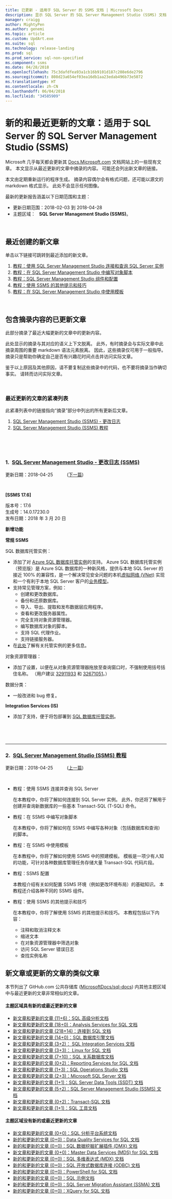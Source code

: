 ```yaml
---
title: 已更新 - 适用于 SQL Server 的 SSMS 文档 | Microsoft Docs
description: 显示 SQL Server 的 SQL Server Management Studio (SSMS) 文档中最近更改的更新内容片段。
manager: craigg
author: MightyPen
ms.author: genemi
ms.topic: article
ms.custom: UpdArt.exe
ms.suite: sql
ms.technology: release-landing
ms.prod: sql
ms.prod_service: sql-non-specified
ms.component: ssms
ms.date: 04/28/2018
ms.openlocfilehash: 75c3dafdfea93a1cb16b9101d187c208e6de2796
ms.sourcegitcommit: 808d23a654ef03ea16db1aa23edab496b73e5072
ms.translationtype: HT
ms.contentlocale: zh-CN
ms.lasthandoff: 06/04/2018
ms.locfileid: "34585909"
---
```

# <a name="new-and-recently-updated-sql-server-management-studio-ssms-for-sql-server"></a>新的和最近更新的文章：适用于 SQL Server 的 SQL Server Management Studio (SSMS)



Microsoft 几乎每天都会更新其 [Docs.Microsoft.com](http://docs.microsoft.com/) 文档网站上的一些现有文章。 本文显示从最近更新的文章中摘录的内容。 可能还会列出新文章的链接。

本文由定期重新运行的程序生成。 摘录内容偶尔会有格式问题，还可能以源文的 markdown 格式显示。 此处不会显示任何图像。

最新的更新报告涵盖以下日期范围和主题：



- 更新日期范围：2018-02-03 到 2018-04-28&nbsp;&nbsp;&nbsp;
- 主题区域： &nbsp; **SQL Server Management Studio (SSMS)**。




&nbsp;

## <a name="new-articles-created-recently"></a>最近创建的新文章

单击以下链接可跳转到最近添加的新文章。


1. [教程：使用 SQL Server Management Studio 连接和查询 SQL Server 实例](tutorials/connect-query-sql-server.md)
2. [教程：在 SQL Server Management Studio 中编写对象脚本](tutorials/scripting-ssms.md)
3. [教程：SQL Server Management Studio 组件和配置](tutorials/ssms-configuration.md)
4. [教程：使用 SSMS 的其他提示和技巧](tutorials/ssms-tricks.md)
5. [教程：在 SQL Server Management Studio 中使用模板](tutorials/templates-ssms.md)



&nbsp;

## <a name="updated-articles-with-excerpts"></a>包含摘录内容的已更新文章

此部分摘录了最近大幅更新的文章中的更新内容。

此处显示的摘录与其对应的语义上下文脱离。 此外，有时摘录会与实际文章中此摘录周围的重要 markdown 语法元素脱离。 因此，这些摘录仅可用于一般指导。 摘录只是帮助你确定自己是否有兴趣花时间点击并访问实际文章。

鉴于以上原因及其他原因，请不要复制这些摘录中的代码，也不要将摘录当作确切事实。 请转而访问实际文章。





&nbsp;

<a name="compactupdatedlist"/>

### <a name="compact-list-of-articles-updated-recently"></a>最近更新的文章的紧凑列表

此紧凑列表中的链接指向“摘录”部分中列出的所有更新后文章。

1. [SQL Server Management Studio (SSMS) - 更改日志](#TitleNum_1)
2. [SQL Server Management Studio (SSMS) 教程](#TitleNum_2)




&nbsp;

&nbsp;

<a name="TitleNum_1"/>

### <a name="1-nbsp-sql-server-management-studio---changelog-ssmssql-server-management-studio-changelog-ssmsmd"></a>1.&nbsp; [SQL Server Management Studio - 更改日志 (SSMS)](sql-server-management-studio-changelog-ssms.md)

更新日期：2018-04-25 &nbsp; &nbsp; &nbsp; &nbsp; &nbsp;  ([下一篇](#TitleNum_2))

<!-- Source markdown line 27.  ms.author= "sstein".  -->

&nbsp;


<!-- git diff --ignore-all-space --unified=0 eb641ac39386a26a76dc303f5bd55eb3f9f4c78d f560f09b51ea30b255c10f7eb86857c3090881d9  (PR=5676  ,  Filename=sql-server-management-studio-changelog-ssms.md  ,  Dirpath=docs\ssms\  ,  MergeCommitSha40=a85a46312acf8b5a59a8a900310cf088369c4150) -->



**[SSMS 17.6]**


版本号：17.6<br>
生成号：14.0.17230.0<br>
发布日期：2018 年 3 月 20 日

**新增功能**


**常规 SSMS**

SQL 数据库托管实例：

- 添加了对 [Azure SQL 数据库托管实例](https://docs.microsoft.com/azure/sql-database/sql-database-managed-instance)的支持。 Azure SQL 数据库托管实例（预览版）是 Azure SQL 数据库的一种新风格，提供与本地 SQL Server 的接近 100% 的兼容性，是一个解决常见安全问题的本机[虚拟网络 (VNet)](https://docs.microsoft.com/azure/virtual-network/virtual-networks-overview) 实现和一个有利于本地 SQL Server 客户的[业务模型](https://azure.microsoft.com/pricing/details/sql-database/)。
- 支持常见管理方案，例如：
   - 创建和更改数据库。
   - 备份和还原数据库。
   - 导入、导出、提取和发布数据层应用程序。
   - 查看和更改服务器属性。
   - 完全支持对象资源管理器。
   - 编写数据库对象的脚本。
   - 支持 SQL 代理作业。
   - 支持链接服务器。
- 在[此处](https://azure.microsoft.com/blog/migrate-your-databases-to-a-fully-managed-service-with-azure-sql-database-managed-instance/)了解有关托管实例的更多信息。

对象资源管理器：
- 添加了设置，以便在从对象资源管理器拖放至查询窗口时，不强制使用括号括住名称。 （用户建议 [32911933](https://feedback.azure.com/forums/908035-sql-server/suggestions/32911933) 和 [32671051](https://feedback.azure.com/forums/908035-sql-server/suggestions/32671051)。）

数据分类：
- 一般改进和 bug 修复。

**Integration Services (IS)**

- 添加了支持，便于将包部署到 [SQL 数据库托管实例](https://docs.microsoft.com/azure/sql-database/sql-database-managed-instance)。



&nbsp;

&nbsp;

---

<a name="TitleNum_2"/>

### <a name="2-nbsp-tutorials-for-sql-server-management-studio-ssmstutorialstutorial-sql-server-management-studiomd"></a>2.&nbsp; [SQL Server Management Studio (SSMS) 教程](tutorials/tutorial-sql-server-management-studio.md)

更新日期：2018-04-25 &nbsp; &nbsp; &nbsp; &nbsp; &nbsp;  ([上一篇](#TitleNum_1))

<!-- Source markdown line 49.  ms.author= "mathoma".  -->

&nbsp;


<!-- git diff --ignore-all-space --unified=0 b272c75bab04912ebb706098cf6b6a6c80d9e2b8 d453ebc8251fb83ffcb1af58c9a08bb65b3e9fa2  (PR=5676  ,  Filename=tutorial-sql-server-management-studio.md  ,  Dirpath=docs\ssms\tutorials\  ,  MergeCommitSha40=a85a46312acf8b5a59a8a900310cf088369c4150) -->



- 教程：使用 SSMS 连接并查询 SQL Server

    在本教程中，你将了解如何连接到 SQL Server 实例。 此外，你还将了解用于创建并查询新数据库的一些基本 Transact-SQL (T-SQL) 命令。

- 教程：在 SSMS 中编写对象脚本

    在本教程中，你将了解如何在 SSMS 中编写各种对象（包括数据库和查询）的脚本。

- 教程：在 SSMS 中使用模板

    在本教程中，你将了解如何使用 SSMS 中的预建模板。 模板是一项少有人知的功能，可针对各种数据库管理任务存储大量 Transact-SQL 代码片段。

- 教程：SSMS 配置

    本教程介绍有关如何配置 SSMS 环境（例如更改环境布局）的基础知识。 本教程还介绍各种不同的 SSMS 组件。


- 教程：使用 SSMS 的其他提示和技巧

    在本教程中，你将了解使用 SSMS 的其他提示和技巧。 本教程包括以下内容：
    - 注释和取消注释文本
    - 缩进文本
    - 在对象资源管理器中筛选对象
    - 访问 SQL Server 错误日志
    - 查找实例名称








## <a name="similar-articles-about-new-or-updated-articles"></a>新文章或更新的文章的类似文章

本节列出了 GitHub.com 公共存储库 ([MicrosoftDocs/sql-docs](https://github.com/MicrosoftDocs/sql-docs/)) 内其他主题区域中与最近更新的文章非常相似的文章。



#### <a name="subject-areas-that-do-have-new-or-recently-updated-articles"></a>主题区域具有新的或最近更新的文章

- [新文章和更新的文章 (11+6)：SQL 高级分析文档](../advanced-analytics/new-updated-advanced-analytics.md)&nbsp; &nbsp;
- [新文章和更新的文章 (18+0)：Analysis Services for SQL 文档](../analysis-services/new-updated-analysis-services.md)&nbsp; &nbsp;
- [新文章和更新的文章 (218+14)：连接到 SQL 文档](../connect/new-updated-connect.md)
- [新文章和更新的文章 (14+0)：SQL 数据库引擎文档](../database-engine/new-updated-database-engine.md)&nbsp; &nbsp;
- [新文章和更新的文章 (3+2)： SQL Integration Services 文档](../integration-services/new-updated-integration-services.md)&nbsp; &nbsp;
- [新文章和更新的文章 (3+3)： Linux for SQL 文档](../linux/new-updated-linux.md)&nbsp; &nbsp;
- [新文章和更新的文章 (7+10)：SQL 关系数据库文档](../relational-databases/new-updated-relational-databases.md)&nbsp; &nbsp;
- [新文章和更新的文章 (0+2)：Reporting Services for SQL 文档](../reporting-services/new-updated-reporting-services.md)&nbsp; &nbsp;
- [新文章和更新的文章 (1+3)：SQL Operations Studio 文档](../sql-operations-studio/new-updated-sql-operations-studio.md)&nbsp; &nbsp;
- [新文章和更新的文章 (2+3)：Microsoft SQL Server 文档](../sql-server/new-updated-sql-server.md)&nbsp; &nbsp;
- [新文章和更新的文章 (1+1)：SQL Server Data Tools (SSDT) 文档](../ssdt/new-updated-ssdt.md)&nbsp; &nbsp;
- [新文章和更新的文章 (5+2)：SQL Server Management Studio (SSMS) 文档](../ssms/new-updated-ssms.md)&nbsp; &nbsp;
- [新文章和更新的文章 (0+2)：Transact-SQL 文档](../t-sql/new-updated-t-sql.md)&nbsp; &nbsp;
- [新文章和更新的文章 (1+1)：SQL 工具文档](../tools/new-updated-tools.md)&nbsp; &nbsp;



#### <a name="subject-areas-that-do-not-have-any-new-or-recently-updated-articles"></a>主题区域没有新的或最近更新的文章

- [新文章和更新的文章 (0+0)：SQL 分析平台系统文档](../analytics-platform-system/new-updated-analytics-platform-system.md)
- [新的和更新的文章 (0+0)：Data Quality Services for SQL 文档](../data-quality-services/new-updated-data-quality-services.md)
- [新的和更新的文章 (0+0)：SQL 数据挖掘扩展插件 (DMX) 文档](../dmx/new-updated-dmx.md)
- [新文章和更新的文章 (0+0)：Master Data Services (MDS) for SQL 文档](../master-data-services/new-updated-master-data-services.md)
- [新的和更新的文章 (0+0)：SQL 多维表达式 (MDX) 文档](../mdx/new-updated-mdx.md)
- [新的和更新的文章 (0+0)：SQL 开放式数据库连接 (ODBC) 文档](../odbc/new-updated-odbc.md)
- [新的和更新的文章 (0+0)：PowerShell for SQL 文档](../powershell/new-updated-powershell.md)
- [新的和更新的文章 (0+0)：SQL 示例文档](../samples/new-updated-samples.md)
- [新的和更新的文章 (0+0)：SQL Server Migration Assistant (SSMA) 文档](../ssma/new-updated-ssma.md)
- [新的和更新的文章 (0+0)：XQuery for SQL 文档](../xquery/new-updated-xquery.md)

